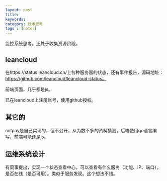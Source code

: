 ```yaml
---
layout: post
title: 
keywords: 
category: 技术思考
tags : [notes]
---
```

监控系统思考。还处于收集资源阶段。
<!-- more -->

## leancloud
在https://status.leancloud.cn/上各种服务器的状态，还有事件报告，源码地址：https://github.com/leancloud/leancloud-status。

前端页面，几乎都是js。

已在leancloud上注册账号，使用github授权。

## 其它的
mifpay是自己实现的，但不公开，从为数不多的资料猜测，后端使用go语言编写，前端可能还是js。


## 运维系统设计
有同事提出，实现一个状态查看中心，可以查看有什么服务（功能、IP、端口），是否在线（是否可用）。类似于服务发现。这个想法不错。


